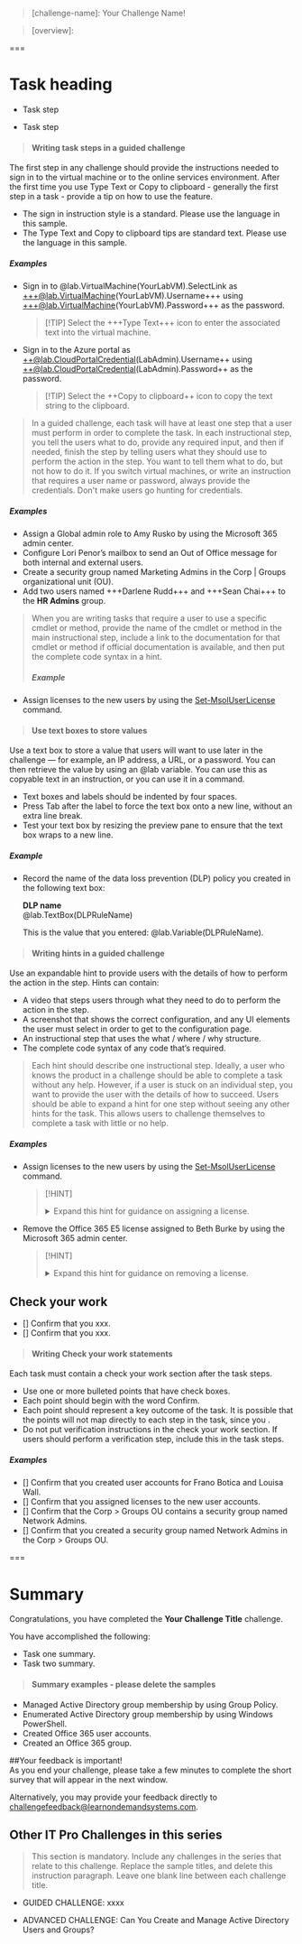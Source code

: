 <!-- Replace this line with one of the challenge formats below -->

<!--
Challenge Formats:
!INSTRUCTIONS[Azure Guided - Legacy Format](https://raw.githubusercontent.com/LODSContent/Public-Templates/master/Azure-Legacy/itpc-guided.md)
!INSTRUCTIONS[Azure Advanced - Legacy Format](https://raw.githubusercontent.com/LODSContent/Public-Templates/master/Azure-Legacy/itpc-advanced.md)
!INSTRUCTIONS[Azure Expert - Legacy Format](https://raw.githubusercontent.com/LODSContent/Public-Templates/master/Azure-Legacy/itpc-expert.md)
!INSTRUCTIONS[Guided](https://raw.githubusercontent.com/LODSContent/Public-Templates/master/Azure/itpc-guided.md)
!INSTRUCTIONS[Advanced](https://raw.githubusercontent.com/LODSContent/Public-Templates/master/Azure/itpc-advanced.md)
!INSTRUCTIONS[Expert](https://raw.githubusercontent.com/LODSContent/Public-Templates/master/Azure/itpc-expert.md)
-->

> [challenge-name]: Your Challenge Name!

> [overview]:
>
>

===
# Task heading

- Task step

- Task step

>#### Writing task steps in a guided challenge
The first step in any challenge should provide the instructions needed to sign in to the virtual machine or to the online services environment. After the first time you use Type Text or Copy to clipboard - generally the first step in a task - provide a tip on how to use the feature. 
- The sign in instruction style is a standard. Please use the language in this sample.
- The Type Text and Copy to clipboard tips are standard text. Please use the language in this sample.

##### Examples
- Sign in to @lab.VirtualMachine(YourLabVM).SelectLink as +++@lab.VirtualMachine(YourLabVM).Username+++ using +++@lab.VirtualMachine(YourLabVM).Password+++ as the password.

    >[!TIP] Select the +++Type Text+++ icon to enter the associated text into the virtual machine.

- Sign in to the Azure portal as ++@lab.CloudPortalCredential(LabAdmin).Username++ using ++@lab.CloudPortalCredential(LabAdmin).Password++ as the password.

    >[!TIP] Select the ++Copy to clipboard++ icon to copy the text string to the clipboard.

>In a guided challenge, each task will have at least one step that a user must perform in order to complete the task. In each instructional step, you tell the users what to do, provide any required input, and then if needed, finish the step by telling users what they should use to perform the action in the step. You want to tell them what to do, but not how to do it.
>If you switch virtual machines, or write an instruction that requires a user name or password, always provide the credentials. Don't make users go hunting for credentials.
>
##### Examples
-	Assign a Global admin role to Amy Rusko by using the Microsoft 365 admin center.
-	Configure Lori Penor’s mailbox to send an Out of Office message for both internal and external users.
-	Create a security group named Marketing Admins in the Corp | Groups organizational unit (OU).
-	Add two users named +++Darlene Rudd+++ and +++Sean Chai+++ to the **HR Admins** group.
>
>When you are writing tasks that require a user to use a specific cmdlet or method, provide the name of the cmdlet or method in the main instructional step, include a link to the documentation for that cmdlet or method if official documentation is available, and then put the complete code syntax in a hint.
>
>##### Example
-	Assign licenses to the new users by using the [Set-MsolUserLicense](“https://docs.microsoft.com/en-us/powershell/module/msonline/set-msoluserlicense?view=azureadps-1.0”) command.


>#### Use text boxes to store values
Use a text box to store a value that users will want to use later in the challenge — for example, an IP address, a URL, or a password. You can then retrieve the value by using an @lab variable. You can use this as copyable text in an instruction, or you can use it in a command.
- Text boxes and labels should be indented by four spaces.
- Press Tab after the label to force the text box onto a new line, without an extra line break.
- Test your text box by resizing the preview pane to ensure that the text box wraps to a new line.

##### Example

- Record the name of the data loss prevention (DLP) policy you created in the following text box:

    **DLP name**     
    @lab.TextBox(DLPRuleName)

    This is the value that you entered: @lab.Variable(DLPRuleName).


>#### Writing hints in a guided challenge
Use an expandable hint to provide users with the details of how to perform the action in the step. Hints can contain:
-	A video that steps users through what they need to do to perform the action in the step.
-	A screenshot that shows the correct configuration, and any UI elements the user must select in order to get to the configuration page.
-	An instructional step that uses the what / where / why structure.
-	The complete code syntax of any code that’s required.
>
>Each hint should describe one instructional step. Ideally, a user who knows the product in a challenge should be able to complete a task without any help. However, if a user is stuck on an individual step, you want to provide the user with the details of how to succeed. Users should be able to expand a hint for one step without seeing any other hints for the task. This allows users to challenge themselves to complete a task with little or no help.

##### Examples
- Assign licenses to the new users by using the [Set-MsolUserLicense](https://docs.microsoft.com/en-us/powershell/module/msonline/set-msoluserlicense?view=azureadps-1.0) command.

    >[!HINT]<details>
    ><summary>Expand this hint for guidance on assigning a license.</summary>
    >
    >- Run the following command to assign licenses by using Set-MsolUserLicense command:
    >
    >   ```
    >Get-MsolUser -UnlicensedUsersOnly | Set-MsolUserLicense -AddLicenses $sku
    >```
    >
    >   !IMAGE[SampleImage](Placeholder.jpg)
    >
    ></details>
 
- Remove the Office 365 E5 license assigned to Beth Burke by using the Microsoft 365 admin center.

    >[!HINT]<details>
    ><summary>Expand this hint for guidance on removing a license.</summary>
    >
    >- In the Microsoft 365 admin center, on the navigation menu, expand **Users**, and then select **Active users**.
    >
    >- Select **Beth Burke**, and then select **Manage product licenses**.
    >
    >   !IMAGE[SampleImage](Placeholder.jpg)
    >
    ></details>

## Check your work
- [] Confirm that you xxx.
- [] Confirm that you xxx.

>#### Writing Check your work statements
Each task must contain a check your work section after the task steps. 
-	Use one or more bulleted points that have check boxes.
-	Each point should begin with the word Confirm.
-	Each point should represent a key outcome of the task. It is possible that the points will not map directly to each step in the task, since you .
-	Do not put verification instructions in the check your work section. If users should perform a verification step, include this in the task steps.

##### Examples
- [] Confirm that you created user accounts for Frano Botica and Louisa Wall.
- [] Confirm that you assigned licenses to the new user accounts.
- [] Confirm that the Corp > Groups OU contains a security group named Network Admins.
- [] Confirm that you created a security group named Network Admins in the Corp > Groups OU.

===

# Summary

Congratulations, you have completed the **Your Challenge Title** challenge.

You have accomplished the following:

- Task one summary.
- Task two summary.

>#### Summary examples - please delete the samples
- Managed Active Directory group membership by using Group Policy.
- Enumerated Active Directory group membership by using Windows PowerShell.
- Created Office 365 user accounts.
- Created an Office 365 group.

##Your feedback is important!  
As you end your challenge, please take a few minutes to complete the short survey that will appear in the next window.

Alternatively, you may provide your feedback directly to <a href="mailto:challengefeedback@learnondemandsystems.com?Subject=LODS%20Challenge%20Feedback%20for%20Lab%20@lab.LabProfile.Id" target="_top">challengefeedback@learnondemandsystems.com</a>.

## Other IT Pro Challenges in this series

>This section is mandatory. Include any challenges in the series that relate to this challenge. Replace the sample titles, and delete this instruction paragraph. Leave one blank line between each challenge title.

- GUIDED CHALLENGE: xxxx

- ADVANCED CHALLENGE: Can You Create and Manage Active Directory Users and Groups?

